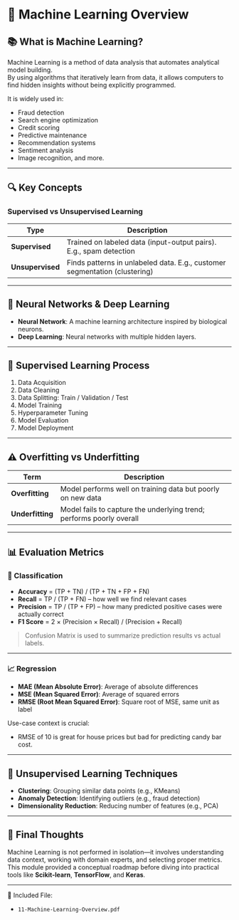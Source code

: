 # 🧠 Machine Learning Overview

## 📚 What is Machine Learning?

Machine Learning is a method of data analysis that automates analytical model building.  
By using algorithms that iteratively learn from data, it allows computers to find hidden insights without being explicitly programmed.

It is widely used in:
- Fraud detection
- Search engine optimization
- Credit scoring
- Predictive maintenance
- Recommendation systems
- Sentiment analysis
- Image recognition, and more.

---

## 🔍 Key Concepts

### Supervised vs Unsupervised Learning

| Type              | Description                                                                 |
|-------------------|-----------------------------------------------------------------------------|
| **Supervised**    | Trained on labeled data (input-output pairs). E.g., spam detection          |
| **Unsupervised**  | Finds patterns in unlabeled data. E.g., customer segmentation (clustering)  |

---

## 🧮 Neural Networks & Deep Learning

- **Neural Network**: A machine learning architecture inspired by biological neurons.
- **Deep Learning**: Neural networks with multiple hidden layers.

---

## 🧪 Supervised Learning Process

1. Data Acquisition
2. Data Cleaning
3. Data Splitting: Train / Validation / Test
4. Model Training
5. Hyperparameter Tuning
6. Model Evaluation
7. Model Deployment

---

## ⚠️ Overfitting vs Underfitting

| Term          | Description                                                                 |
|---------------|-----------------------------------------------------------------------------|
| **Overfitting** | Model performs well on training data but poorly on new data               |
| **Underfitting**| Model fails to capture the underlying trend; performs poorly overall       |

---

## 📊 Evaluation Metrics

### 📌 Classification

- **Accuracy** = (TP + TN) / (TP + TN + FP + FN)
- **Recall** = TP / (TP + FN) – how well we find relevant cases
- **Precision** = TP / (TP + FP) – how many predicted positive cases were actually correct
- **F1 Score** = 2 × (Precision × Recall) / (Precision + Recall)

> Confusion Matrix is used to summarize prediction results vs actual labels.

---

### 📈 Regression

- **MAE (Mean Absolute Error)**: Average of absolute differences  
- **MSE (Mean Squared Error)**: Average of squared errors  
- **RMSE (Root Mean Squared Error)**: Square root of MSE, same unit as label

Use-case context is crucial:  
- RMSE of 10 is great for house prices but bad for predicting candy bar cost.

---

## 🧩 Unsupervised Learning Techniques

- **Clustering**: Grouping similar data points (e.g., KMeans)
- **Anomaly Detection**: Identifying outliers (e.g., fraud detection)
- **Dimensionality Reduction**: Reducing number of features (e.g., PCA)

---

## 🧠 Final Thoughts

Machine Learning is not performed in isolation—it involves understanding data context, working with domain experts, and selecting proper metrics.  
This module provided a conceptual roadmap before diving into practical tools like **Scikit-learn**, **TensorFlow**, and **Keras**.

---

📎 Included File:  
- `11-Machine-Learning-Overview.pdf`